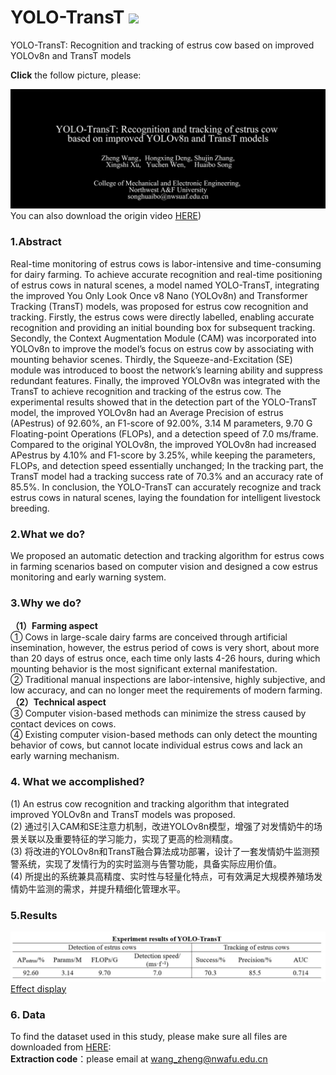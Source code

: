 # YOLO-TransT ![](https://img.shields.io/badge/contributor-ZhengWang-brightgreen.svg)  
YOLO-TransT: Recognition and tracking of estrus cow based on improved YOLOv8n and TransT models  

**Click** the follow picture, please:

[![Video Title](https://github.com/XingshiXu/ZhengWang_YOLO-TransT/blob/main/demo_pictrue.jpg)](https://www.bilibili.com/video/BV1wu4y1K7iM/?spm_id_from=333.337.search-card.all.click&vd_source=d68da64987fce61a59890c929d25cd3d)  
You can also download the origin video  [HERE](https://github.com/XingshiXu/ZhengWang_YOLO-TransT/blob/main/Effect%20display.mp4))  

 
### 1.Abstract  
Real-time monitoring of estrus cows is labor-intensive and time-consuming for dairy farming. To achieve accurate recognition and real-time positioning of estrus cows in natural scenes, a model named YOLO-TransT, integrating the improved You Only Look Once v8 Nano (YOLOv8n) and Transformer Tracking (TransT) models, was proposed for estrus cow recognition and tracking. Firstly, the estrus cows were directly labelled, enabling accurate recognition and providing an initial bounding box for subsequent tracking. Secondly, the Context Augmentation Module (CAM) was incorporated into YOLOv8n to improve the model’s focus on estrus cow by associating with mounting behavior scenes. Thirdly, the Squeeze-and-Excitation (SE) module was introduced to boost the network’s learning ability and suppress redundant features. Finally, the improved YOLOv8n was integrated with the TransT to achieve recognition and tracking of the estrus cow. The experimental results showed that in the detection part of the YOLO-TransT model, the improved YOLOv8n had an Average Precision of estrus (APestrus) of 92.60%, an F1-score of 92.00%, 3.14 M parameters, 9.70 G Floating-point Operations (FLOPs), and a detection speed of 7.0 ms/frame. Compared to the original YOLOv8n, the improved YOLOv8n had increased APestrus by 4.10% and F1-score by 3.25%, while keeping the parameters, FLOPs, and detection speed essentially unchanged; In the tracking part, the TransT model had a tracking success rate of 70.3% and an accuracy rate of 85.5%. In conclusion, the YOLO-TransT can accurately recognize and track estrus cows in natural scenes, laying the foundation for intelligent livestock breeding.  
  
### 2.What we do?  
We proposed an automatic detection and tracking algorithm for estrus cows in farming scenarios based on computer vision and designed a cow estrus monitoring and early warning system.  

### 3.Why we do?  
**（1）Farming aspect**  
① Cows in large-scale dairy farms are conceived through artificial insemination, however, the estrus period of cows is very short, about more than 20 days of estrus once, each time only lasts 4-26 hours, during which mounting behavior is the most significant external manifestation.  
② Traditional manual inspections are labor-intensive, highly subjective, and low accuracy, and can no longer meet the requirements of modern farming.  
**（2）Technical aspect**  
③ Computer vision-based methods can minimize the stress caused by contact devices on cows.  
④ Existing computer vision-based methods can only detect the mounting behavior of cows, but cannot locate individual estrus cows and lack an early warning mechanism.  

### 4. What we accomplished?  
(1) An estrus cow recognition and tracking algorithm that integrated improved YOLOv8n and TransT models was proposed.  
(2) 通过引入CAM和SE注意力机制，改进YOLOv8n模型，增强了对发情奶牛的场景关联以及重要特征的学习能力，实现了更高的检测精度。  
(3) 将改进的YOLOv8n和TransT融合算法成功部署，设计了一套发情奶牛监测预警系统，实现了发情行为的实时监测与告警功能，具备实际应用价值。  
(4) 所提出的系统兼具高精度、实时性与轻量化特点，可有效满足大规模养殖场发情奶牛监测的需求，并提升精细化管理水平。
  
### 5.Results  
![结果](https://github.com/XingshiXu/ZhengWang_YOLO-TransT/blob/main/Results.jpg)  
 [Effect display](https://www.bilibili.com/video/BV1wu4y1K7iM/?spm_id_from=333.337.search-card.all.click&vd_source=d68da64987fce61a59890c929d25cd3d)  
 

  
### 6. Data  
To find the dataset used in this study, please make sure all files are downloaded from [HERE]():  
**Extraction code**：please email at wang_zheng@nwafu.edu.cn  
  
  

